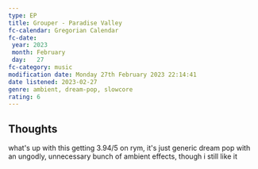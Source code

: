 ```yaml
---
type: EP
title: Grouper - Paradise Valley
fc-calendar: Gregorian Calendar
fc-date: 
 year: 2023
 month: February
 day:   27
fc-category: music
modification date: Monday 27th February 2023 22:14:41
date listened: 2023-02-27
genre: ambient, dream-pop, slowcore 
rating: 6
---
```

## Thoughts

what's up with this getting 3.94/5 on rym, it's just generic dream pop with an ungodly, unnecessary bunch of ambient effects, though i still like it 